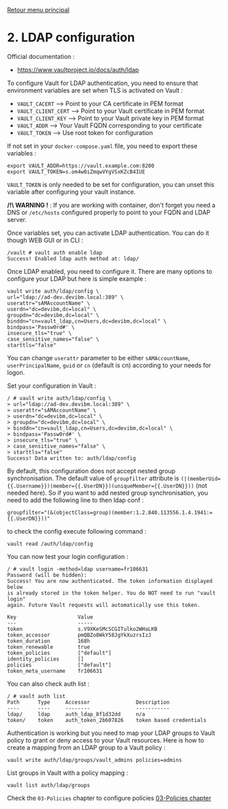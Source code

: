 [Retour menu principal](../README.md)

# 2. LDAP configuration

Official documentation :
- https://www.vaultproject.io/docs/auth/ldap

To configure Vault for LDAP authentication, you need to ensure that environment variables are set when TLS is activated on Vault :

- `VAULT_CACERT` --> Point to your CA certificate in PEM format
- `VAULT_CLIENT_CERT` --> Point to your Vault certificate in PEM format
- `VAULT_CLIENT_KEY` --> Point to your Vault private key in PEM format
- `VAULT_ADDR` --> Your Vault FQDN corresponding to your certificate
- `VAULT_TOKEN` --> Use root token for configuration 

If not set in your `docker-compose.yaml` file, you need to export these variables :

```shell
export VAULT_ADDR=https://vault.example.com:8200
export VAULT_TOKEN=s.om4w0iZmqwVYgVSxKZcB4IUE
```

`VAULT_TOKEN` is only needed to be set for configuration, you can unset this variable after configuring your vault instance.

**/!\ WARNING !** : If you are working with container, don't forget you need a DNS or `/etc/hosts` configured properly to point to your FQDN and LDAP server.

Once variables set, you can activate LDAP authentication. You can do it though WEB GUI or in CLI :

```console
/vault # vault auth enable ldap
Success! Enabled ldap auth method at: ldap/
```

Once LDAP enabled, you need to configure it. There are many options to configure your LDAP but here is  simple example :

```shell
vault write auth/ldap/config \
url="ldap://ad-dev.devibm.local:389" \
userattr="sAMAccountName" \
userdn="dc=devibm,dc=local" \
groupdn="dc=devibm,dc=local" \
binddn="cn=vault_ldap,cn=Users,dc=devibm,dc=local" \
bindpass='Passw0rd#' \
insecure_tls="true" \
case_sensitive_names="false" \
starttls="false"
```

You can change `userattr` parameter to be either `sAMAccountName`, `userPrincipalName`, `guid` or `cn` (default is cn) according to your needs for logon.

Set your configuration in Vault :

```console
/ # vault write auth/ldap/config \
> url="ldap://ad-dev.devibm.local:389" \
> userattr="sAMAccountName" \
> userdn="dc=devibm,dc=local" \
> groupdn="dc=devibm,dc=local" \
> binddn="cn=vault_ldap,cn=Users,dc=devibm,dc=local" \
> bindpass='Passw0rd#' \
> insecure_tls="true" \
> case_sensitive_names="false" \
> starttls="false"
Success! Data written to: auth/ldap/config
```

By default, this configuration does not accept nested group synchronisation. The default value of `groupfilter` attribute is `(|(memberUid={{.Username}})(member={{.UserDN}})(uniqueMember={{.UserDN}}))` (not needed here). So if you want to add nested group synchronisation, you need to add the following line to then ldap conf :

```
groupfilter="(&(objectClass=group)(member:1.2.840.113556.1.4.1941:={{.UserDN}}))"
```

to check the config execute following command : 

```
vault read /auth/ldap/config
```

You can now test your login configuration :

```console
/ # vault login -method=ldap username=fr106631
Password (will be hidden): 
Success! You are now authenticated. The token information displayed below
is already stored in the token helper. You do NOT need to run "vault login"
again. Future Vault requests will automatically use this token.

Key                    Value
---                    -----
token                  s.V9XKeSMcSCGITulko2WHaLKB
token_accessor         pmQBZo8WkY58JgYkXuzrsIzJ
token_duration         168h
token_renewable        true
token_policies         ["default"]
identity_policies      []
policies               ["default"]
token_meta_username    fr106631
```

You can also check auth list :

```console
/ # vault auth list
Path      Type     Accessor               Description
----      ----     --------               -----------
ldap/     ldap     auth_ldap_8f1d32dd     n/a
token/    token    auth_token_2b607826    token based credentials
```

Authentication is working but you need to map your LDAP groups to Vault policy to grant or deny access to your Vault resources.
Here is how to create a mapping from an LDAP group to a Vault policy :

```
vault write auth/ldap/groups/vault_admins policies=admins
```

List groups in Vault with a policy mapping :

```
vault list auth/ldap/groups
```

Check the `03-Policies` chapter to configure policies [03-Policies chapter](03-policies.md)
